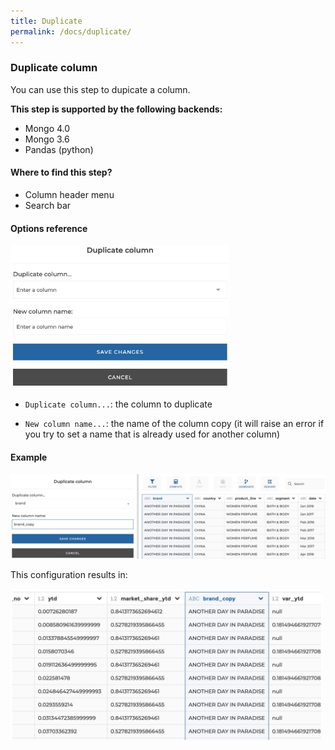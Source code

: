```yaml
---
title: Duplicate
permalink: /docs/duplicate/
---
```


### Duplicate column

You can use this step to dupicate a column.

**This step is supported by the following backends:**

- Mongo 4.0
- Mongo 3.6
- Pandas (python)

#### Where to find this step?

- Column header menu
- Search bar

#### Options reference

<img src="../../img/docs/user-interface/duplicate_step_form.jpg" width="350" />

- `Duplicate column...`: the column to duplicate

- `New column name...`: the name of the column copy (it will raise an error if
  you try to set a name that is already used for another column)

#### Example

<img src="../../img/docs/user-interface/duplicate_example_conf.jpg" width="750" />

This configuration results in:

<img src="../../img/docs/user-interface/duplicate_example_result.jpg" width="500" />
